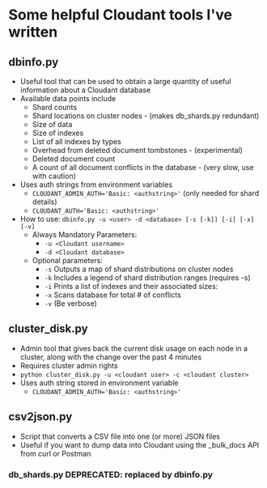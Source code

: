 # Some helpful Cloudant tools I've written
## dbinfo.py
* Useful tool that can be used to obtain a large quantity of useful information about a Cloudant database
* Available data points include
  * Shard counts
  * Shard locations on cluster nodes - (makes db_shards.py redundant)
  * Size of data
  * Size of indexes
  * List of all indexes by types
  * Overhead from deleted document tombstones - (experimental)
  * Deleted document count
  * A count of all document conflicts in the database - (very slow, use with caution)
* Uses auth strings from environment variables
  * `CLOUDANT_ADMIN_AUTH='Basic: <authstring>'` (only needed for shard details)
  * `CLOUDANT_AUTH='Basic: <authstring>'`
* How to use: `dbinfo.py -u <user> -d <database> [-s [-k]] [-i] [-x] [-v]`
  * Always Mandatory Parameters:
    * `-u <Cloudant username>`
    * `-d <Cloudant database>`
  * Optional parameters:
    * `-s` Outputs a map of shard distributions on cluster nodes 
    * `-k` Includes a legend of shard distribution ranges (requires -s)
    * `-i` Prints a list of indexes and their associated sizes:
    * `-x` Scans database for total # of conflicts
    * `-v` (Be verbose)
  
## cluster_disk.py
* Admin tool that gives back the current disk usage on each node in a cluster, along with the change over the past 4 minutes
* Requires cluster admin rights
* `python cluster_disk.py -u <cloudant user> -c <cloudant cluster>`
* Uses auth string stored in environment variable
  * `CLOUDANT_ADMIN_AUTH='Basic: <authstring>'`

## csv2json.py
* Script that converts a CSV file into one (or more) JSON files
* Useful if you want to dump data into Cloudant using the _bulk_docs API from curl or Postman
 
### db_shards.py DEPRECATED: replaced by dbinfo.py